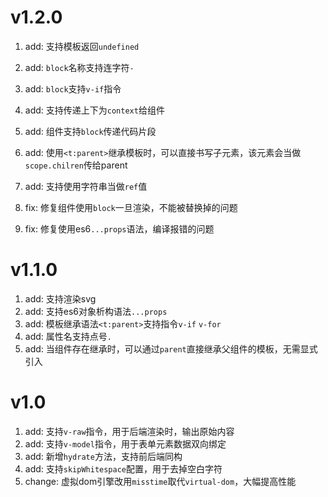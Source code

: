 # v1.2.0

1. add: 支持模板返回`undefined`
2. add: `block`名称支持连字符`-`
3. add: `block`支持`v-if`指令 
4. add: 支持传递上下为`context`给组件
5. add: 组件支持`block`传递代码片段
6. add: 使用`<t:parent>`继承模板时，可以直接书写子元素，该元素会当做`scope.chilren`传给parent
7. add: 支持使用字符串当做`ref`值

4. fix: 修复组件使用`block`一旦渲染，不能被替换掉的问题
5. fix: 修复使用es6`...props`语法，编译报错的问题

# v1.1.0

1. add: 支持渲染svg
2. add: 支持es6对象析构语法`...props`
3. add: 模板继承语法`<t:parent>`支持指令`v-if` `v-for`
4. add: 属性名支持点号`.`
5. add: 当组件存在继承时，可以通过`parent`直接继承父组件的模板，无需显式引入

# v1.0

1. add: 支持`v-raw`指令，用于后端渲染时，输出原始内容
2. add: 支持`v-model`指令，用于表单元素数据双向绑定
3. add: 新增`hydrate`方法，支持前后端同构
4. add: 支持`skipWhitespace`配置，用于去掉空白字符
3. change: 虚拟dom引擎改用`misstime`取代`virtual-dom`，大幅提高性能
